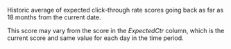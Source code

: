 Historic average of expected click-through rate scores going back as far as 18 months from the current date. 

This score may vary from the score in the *ExpectedCtr* column, which is the current score and same value for each day in the time period.